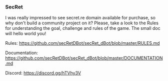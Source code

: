 ### SecRet

I was really impressed to see secret.re domain available for purchase, so why don't build a community project on it?
Please, take a look to the Rules for understanding the goal, challenge and rules of the game. The small doc will hello world you!

Rules: https://github.com/secRetDBot/secRet_dBot/blob/master/RULES.md

Documentation: https://github.com/secRetDBot/secRet_dBot/blob/master/DOCUMENTATION.md

Discord: https://discord.gg/hTVhy3V